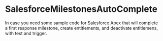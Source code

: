 # SalesforceMilestonesAutoComplete
In case you need some sample code for Salesforce Apex that will complete a first response milestone, create entitlements, and deactivate entitlemens, with test and trigger. 

